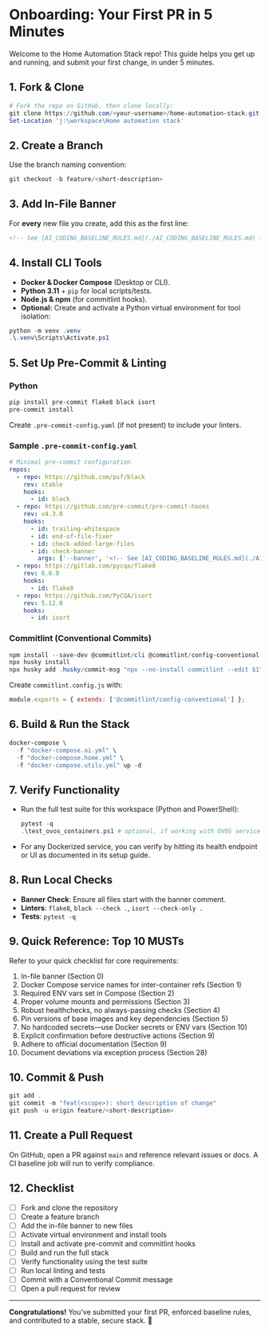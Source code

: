 <!-- See [AI_CODING_BASELINE_RULES.md](./AI_CODING_BASELINE_RULES.md) for required practices. -->
# Onboarding: Your First PR in 5 Minutes

Welcome to the Home Automation Stack repo! This guide helps you get up and running, and submit your first change, in under 5 minutes.

## 1. Fork & Clone
```powershell
# Fork the repo on GitHub, then clone locally:
git clone https://github.com/<your-username>/home-automation-stack.git
Set-Location 'j:\workspace\Home automation stack'
```

## 2. Create a Branch
Use the branch naming convention:
```powershell
git checkout -b feature/<short-description>
```

## 3. Add In-File Banner
For **every** new file you create, add this as the first line:
```markdown
<!-- See [AI_CODING_BASELINE_RULES.md](./AI_CODING_BASELINE_RULES.md) for required practices. -->
```

## 4. Install CLI Tools
- **Docker & Docker Compose** (Desktop or CLI).
- **Python 3.11** + `pip` for local scripts/tests.
- **Node.js & npm** (for commitlint hooks).
- **Optional:** Create and activate a Python virtual environment for tool isolation:
```powershell
python -m venv .venv
.\.venv\Scripts\Activate.ps1
```

## 5. Set Up Pre-Commit & Linting
### Python
```powershell
pip install pre-commit flake8 black isort
pre-commit install
```
Create `.pre-commit-config.yaml` (if not present) to include your linters.

### Sample `.pre-commit-config.yaml`
```yaml
# Minimal pre-commit configuration
repos:
  - repo: https://github.com/psf/black
    rev: stable
    hooks:
      - id: black
  - repo: https://github.com/pre-commit/pre-commit-hooks
    rev: v4.3.0
    hooks:
      - id: trailing-whitespace
      - id: end-of-file-fixer
      - id: check-added-large-files
      - id: check-banner
        args: ['--banner', '<!-- See [AI_CODING_BASELINE_RULES.md](./AI_CODING_BASELINE_RULES.md) for required practices. -->']
  - repo: https://gitlab.com/pycqa/flake8
    rev: 6.0.0
    hooks:
      - id: flake8
  - repo: https://github.com/PyCQA/isort
    rev: 5.12.0
    hooks:
      - id: isort
```

### Commitlint (Conventional Commits)
```powershell
npm install --save-dev @commitlint/cli @commitlint/config-conventional husky
npx husky install
npx husky add .husky/commit-msg "npx --no-install commitlint --edit $1"
```
Create `commitlint.config.js` with:
```js
module.exports = { extends: ['@commitlint/config-conventional'] };
```

## 6. Build & Run the Stack
```powershell
docker-compose \
  -f "docker-compose.ai.yml" \
  -f "docker-compose.home.yml" \
  -f "docker-compose.utils.yml" up -d
```

## 7. Verify Functionality
- Run the full test suite for this workspace (Python and PowerShell):
  ```powershell
  pytest -q
  .\test_ovos_containers.ps1 # optional, if working with OVOS services
  ```
- For any Dockerized service, you can verify by hitting its health endpoint or UI as documented in its setup guide.

## 8. Run Local Checks
- **Banner Check**: Ensure all files start with the banner comment.
- **Linters**: `flake8`, `black --check .`, `isort --check-only .`
- **Tests**: `pytest -q`

## 9. Quick Reference: Top 10 MUSTs
Refer to your quick checklist for core requirements:
1. In-file banner (Section 0)
2. Docker Compose service names for inter-container refs (Section 1)
3. Required ENV vars set in Compose (Section 2)
4. Proper volume mounts and permissions (Section 3)
5. Robust healthchecks, no always-passing checks (Section 4)
6. Pin versions of base images and key dependencies (Section 5)
7. No hardcoded secrets—use Docker secrets or ENV vars (Section 10)
8. Explicit confirmation before destructive actions (Section 9)
9. Adhere to official documentation (Section 9)
10. Document deviations via exception process (Section 28)

## 10. Commit & Push
```powershell
git add .
git commit -m "feat(<scope>): short description of change"
git push -u origin feature/<short-description>
```

## 11. Create a Pull Request
On GitHub, open a PR against `main` and reference relevant issues or docs. A CI baseline job will run to verify compliance.

## 12. Checklist
- [ ] Fork and clone the repository
- [ ] Create a feature branch
- [ ] Add the in-file banner to new files
- [ ] Activate virtual environment and install tools
- [ ] Install and activate pre-commit and commitlint hooks
- [ ] Build and run the full stack
- [ ] Verify functionality using the test suite
- [ ] Run local linting and tests
- [ ] Commit with a Conventional Commit message
- [ ] Open a pull request for review

---
**Congratulations!** You’ve submitted your first PR, enforced baseline rules, and contributed to a stable, secure stack. 🎉
